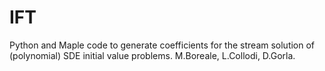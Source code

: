 # IFT
Python and Maple code to generate coefficients for the stream solution of (polynomial) SDE initial value problems. M.Boreale, L.Collodi, D.Gorla.
